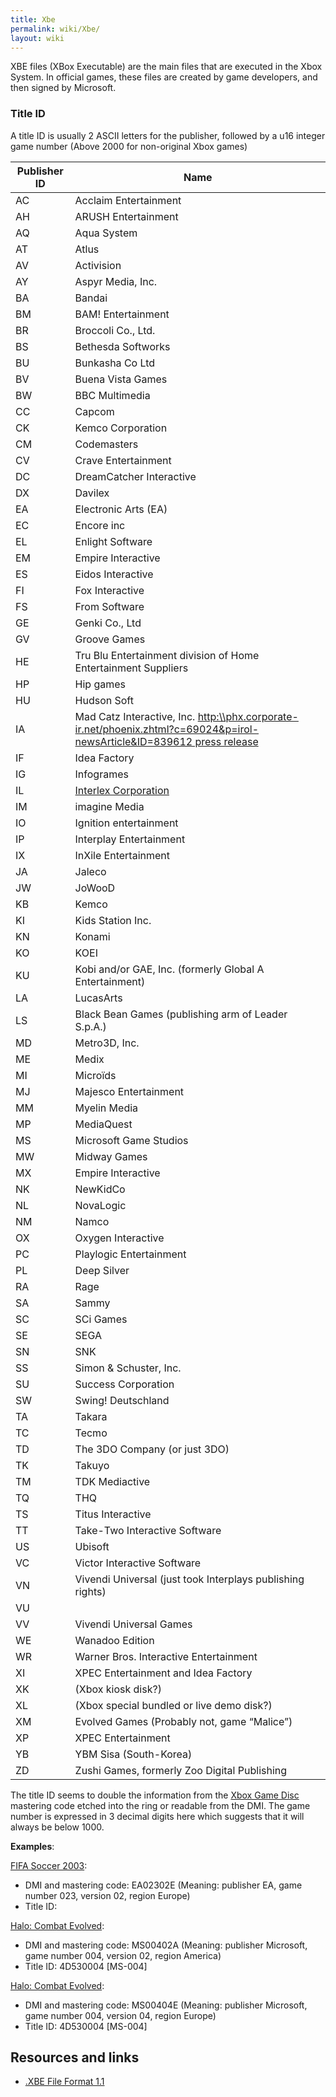 ```yaml
---
title: Xbe
permalink: wiki/Xbe/
layout: wiki
---
```


XBE files (XBox Executable) are the main files that are executed in the
Xbox System. In official games, these files are created by game
developers, and then signed by Microsoft.

### Title ID

A title ID is usually 2 ASCII letters for the publisher, followed by a
u16 integer game number (Above 2000 for non-original Xbox games)

| Publisher ID | Name                                                                                                                                                                                                                                 |
|--------------|--------------------------------------------------------------------------------------------------------------------------------------------------------------------------------------------------------------------------------------|
| AC           | Acclaim Entertainment                                                                                                                                                                                                                |
| AH           | ARUSH Entertainment                                                                                                                                                                                                                  |
| AQ           | Aqua System                                                                                                                                                                                                                          |
| AT           | Atlus                                                                                                                                                                                                                                |
| AV           | Activision                                                                                                                                                                                                                           |
| AY           | Aspyr Media, Inc.                                                                                                                                                                                                                    |
| BA           | Bandai                                                                                                                                                                                                                               |
| BM           | BAM! Entertainment                                                                                                                                                                                                                   |
| BR           | Broccoli Co., Ltd.                                                                                                                                                                                                                   |
| BS           | Bethesda Softworks                                                                                                                                                                                                                   |
| BU           | Bunkasha Co Ltd                                                                                                                                                                                                                      |
| BV           | Buena Vista Games                                                                                                                                                                                                                    |
| BW           | BBC Multimedia                                                                                                                                                                                                                       |
| CC           | Capcom                                                                                                                                                                                                                               |
| CK           | Kemco Corporation                                                                                                                                                                                                                    |
| CM           | Codemasters                                                                                                                                                                                                                          |
| CV           | Crave Entertainment                                                                                                                                                                                                                  |
| DC           | DreamCatcher Interactive                                                                                                                                                                                                             |
| DX           | Davilex                                                                                                                                                                                                                              |
| EA           | Electronic Arts (EA)                                                                                                                                                                                                                 |
| EC           | Encore inc                                                                                                                                                                                                                           |
| EL           | Enlight Software                                                                                                                                                                                                                     |
| EM           | Empire Interactive                                                                                                                                                                                                                   |
| ES           | Eidos Interactive                                                                                                                                                                                                                    |
| FI           | Fox Interactive                                                                                                                                                                                                                      |
| FS           | From Software                                                                                                                                                                                                                        |
| GE           | Genki Co., Ltd                                                                                                                                                                                                                       |
| GV           | Groove Games                                                                                                                                                                                                                         |
| HE           | Tru Blu Entertainment division of Home Entertainment Suppliers                                                                                                                                                                       |
| HP           | Hip games                                                                                                                                                                                                                            |
| HU           | Hudson Soft                                                                                                                                                                                                                          |
| IA           | Mad Catz Interactive, Inc. [http:\\\\phx.corporate-ir.net/phoenix.zhtml?c=69024&p=irol-newsArticle&ID=839612 press release](http:\\phx.corporate-ir.net/phoenix.zhtml?c=69024&p=irol-newsArticle&ID=839612_press_release "wikilink") |
| IF           | Idea Factory                                                                                                                                                                                                                         |
| IG           | Infogrames                                                                                                                                                                                                                           |
| IL           | [Interlex Corporation](/wiki/Interlex_Corporation "wikilink")                                                                                                                                                                              |
| IM           | imagine Media                                                                                                                                                                                                                        |
| IO           | Ignition entertainment                                                                                                                                                                                                               |
| IP           | Interplay Entertainment                                                                                                                                                                                                              |
| IX           | InXile Entertainment                                                                                                                                                                                                                 |
| JA           | Jaleco                                                                                                                                                                                                                               |
| JW           | JoWooD                                                                                                                                                                                                                               |
| KB           | Kemco                                                                                                                                                                                                                                |
| KI           | Kids Station Inc.                                                                                                                                                                                                                    |
| KN           | Konami                                                                                                                                                                                                                               |
| KO           | KOEI                                                                                                                                                                                                                                 |
| KU           | Kobi and/or GAE, Inc. (formerly Global A Entertainment)                                                                                                                                                                              |
| LA           | LucasArts                                                                                                                                                                                                                            |
| LS           | Black Bean Games (publishing arm of Leader S.p.A.)                                                                                                                                                                                   |
| MD           | Metro3D, Inc.                                                                                                                                                                                                                        |
| ME           | Medix                                                                                                                                                                                                                                |
| MI           | Microïds                                                                                                                                                                                                                             |
| MJ           | Majesco Entertainment                                                                                                                                                                                                                |
| MM           | Myelin Media                                                                                                                                                                                                                         |
| MP           | MediaQuest                                                                                                                                                                                                                           |
| MS           | Microsoft Game Studios                                                                                                                                                                                                               |
| MW           | Midway Games                                                                                                                                                                                                                         |
| MX           | Empire Interactive                                                                                                                                                                                                                   |
| NK           | NewKidCo                                                                                                                                                                                                                             |
| NL           | NovaLogic                                                                                                                                                                                                                            |
| NM           | Namco                                                                                                                                                                                                                                |
| OX           | Oxygen Interactive                                                                                                                                                                                                                   |
| PC           | Playlogic Entertainment                                                                                                                                                                                                              |
| PL           | Deep Silver                                                                                                                                                                                                                          |
| RA           | Rage                                                                                                                                                                                                                                 |
| SA           | Sammy                                                                                                                                                                                                                                |
| SC           | SCi Games                                                                                                                                                                                                                            |
| SE           | SEGA                                                                                                                                                                                                                                 |
| SN           | SNK                                                                                                                                                                                                                                  |
| SS           | Simon & Schuster, Inc.                                                                                                                                                                                                               |
| SU           | Success Corporation                                                                                                                                                                                                                  |
| SW           | Swing! Deutschland                                                                                                                                                                                                                   |
| TA           | Takara                                                                                                                                                                                                                               |
| TC           | Tecmo                                                                                                                                                                                                                                |
| TD           | The 3DO Company (or just 3DO)                                                                                                                                                                                                        |
| TK           | Takuyo                                                                                                                                                                                                                               |
| TM           | TDK Mediactive                                                                                                                                                                                                                       |
| TQ           | THQ                                                                                                                                                                                                                                  |
| TS           | Titus Interactive                                                                                                                                                                                                                    |
| TT           | Take-Two Interactive Software                                                                                                                                                                                                        |
| US           | Ubisoft                                                                                                                                                                                                                              |
| VC           | Victor Interactive Software                                                                                                                                                                                                          |
| VN           | Vivendi Universal (just took Interplays publishing rights)                                                                                                                                                                           |
| VU           |                                                                                                                                                                                                                                      |
| VV           | Vivendi Universal Games                                                                                                                                                                                                              |
| WE           | Wanadoo Edition                                                                                                                                                                                                                      |
| WR           | Warner Bros. Interactive Entertainment                                                                                                                                                                                               |
| XI           | XPEC Entertainment and Idea Factory                                                                                                                                                                                                  |
| XK           | (Xbox kiosk disk?)                                                                                                                                                                                                                   |
| XL           | (Xbox special bundled or live demo disk?)                                                                                                                                                                                            |
| XM           | Evolved Games (Probably not, game “Malice”)                                                                                                                                                                                          |
| XP           | XPEC Entertainment                                                                                                                                                                                                                   |
| YB           | YBM Sisa (South-Korea)                                                                                                                                                                                                               |
| ZD           | Zushi Games, formerly Zoo Digital Publishing                                                                                                                                                                                         |

The title ID seems to double the information from the [Xbox Game
Disc](/wiki/Xbox_Game_Disc "wikilink") mastering code etched into the ring or
readable from the DMI. The game number is expressed in 3 decimal digits
here which suggests that it will always be below 1000.

**Examples**:

[FIFA Soccer 2003](/wiki/FIFA_Soccer_2003 "wikilink"):

-   DMI and mastering code: EA02302E (Meaning: publisher EA, game number
    023, version 02, region Europe)
-   Title ID:

[Halo: Combat Evolved](/wiki/Halo:_Combat_Evolved "wikilink"):

-   DMI and mastering code: MS00402A (Meaning: publisher Microsoft, game
    number 004, version 02, region America)
-   Title ID: 4D530004 \[MS-004\]

[Halo: Combat Evolved](/wiki/Halo:_Combat_Evolved "wikilink"):

-   DMI and mastering code: MS00404E (Meaning: publisher Microsoft, game
    number 004, version 04, region Europe)
-   Title ID: 4D530004 \[MS-004\]

Resources and links
-------------------

-   [.XBE File Format 1.1](http://www.caustik.com/cxbx/download/xbe.htm)

